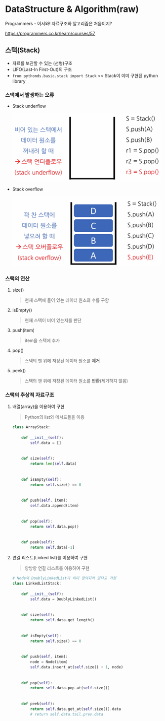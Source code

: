 # DataStructure & Algorithm(raw)

Programmers - 어서와! 자료구조와 알고리즘은 처음이지?

<https://programmers.co.kr/learn/courses/57>



## 스택(Stack)

* 자료를 보관할 수 있는 (선형)구조
* LIFO(Last-In First-Out)의 구조
* `from pythonds.basic.stack import Stack`  << Stack이 이미 구현된 python library



### 스택에서 발생하는 오류

* Stack underflow

  <img src=".\assets\StackUnderflow.png"></img>

* Stack overflow

  <img src=".\assets\StackOverflow.png">



### 스택의 연산

1. size()

   > 현재 스택에 들어 있는 데이터 원소의 수를 구함

2. isEmpty()

   > 현재 스택이 비어 있는지를 판단

3. push(item)

   > item을 스택에 추가

4. pop()

   > 스택의 맨 위에 저장된 데이터 원소를 **제거**

5. peek()

   > 스택의 맨 위에 저장된 데이터 원소를 **반환**(제거하지 않음)



### 스택의 추상적 자료구조

1. 배열(array)을 이용하여 구현

   > Python의 list와 메서드들을 이용

   ```python
   class ArrayStack:
       
       def __init__(self):
           self.data = []
           
       
       def size(self):
           return len(self.data)
       
       
       def isEmpty(self):
           return self.size() == 0
       
       
       def push(self, item):
           self.data.append(item)
           
           
       def pop(self):
           return self.data.pop()
       
       
       def peek(self):
           return self.data[-1]
   ```

2. 연결 리스트(Linked list)를 이용하여 구현

   > 양방향 연결 리스트를 이용하여 구현

   ```python
   # Node와 DoublyLinkedList가 이미 정의되어 있다고 가정
   class LinkedListStack:
       
       def __init__(self):
           self.data = DoublyLinkedList()
           
       
       def size(self):
           return self.data.get_length()
       
       
       def isEmpty(self):
           return self.size() == 0
       
       
       def push(self, item):
           node = Node(item)
           self.data.insert_at(self.size() + 1, node)
           
           
       def pop(self):
           return self.data.pop_at(self.size())
       
       
       def peek(self):
           return self.data.get_at(self.size()).data
           # return self.data.tail.prev.data
   ```

